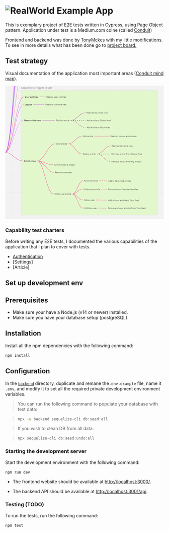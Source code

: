 # ![RealWorld Example App](logo.png)
This is exemplary project of E2E tests written in Cypress, using Page Object pattern. Application under test is a Medium.com colne (called [Conduit](https://demo.realworld.io/#/)) 

Frontend and backend was done by [TonyMckes](https://github.com/TonyMckes/conduit-realworld-example-app) with my little modifications. To see in more details what has been done go to [project board.](https://github.com/users/HubertArciszewski95/projects/2/views/1)

## **Test strategy**
Visual documentation of the application most important areas ([Conduit mind map](https://miro.com/app/board/uXjVPyTICs0=/?share_link_id=723710348292)).

![Condiut mind map](conduit-mind-map.png)

### Capability test charters
Before writing any E2E tests, I documented the various capabilities of the application that I plan to cover with tests.
- [Authentication](test-charters\authentication.md)
- [Settings]
- [Article]

## **Set up development env**
## Prerequisites

- Make sure your have a Node.js (v14 or newer) installed.
- Make sure you have your database setup (postgreSQL).

## Installation

Install all the npm dependencies with the following command:

```bash
npm install
```

## Configuration

In the [`backend`](backend/) directory, duplicate and remane the`.env.example` file, name it `.env`, and modify it to set all the required private development environment variables.

> You can run the following command to populate your database with test data:

> ```bash
> npx -w backend sequelize-cli db:seed:all
> ```

> If you wish to clean DB from all data:

> ```bash
> npx sequelize-cli db:seed:undo:all
> ```

### Starting the development server

Start the development environment with the following command:

```bash
npm run dev
```

- The frontend website should be available at [http://localhost:3000/](http://localhost:3000).

- The backend API should be available at [http://localhost:3001/api](http://localhost:3001/api).

### Testing (TODO)

To run the tests, run the following command:

```bash
npm test
```